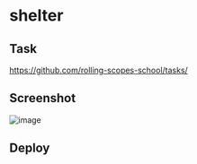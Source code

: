 # shelter

## Task
https://github.com/rolling-scopes-school/tasks/

## Screenshot

![image]()


## Deploy


